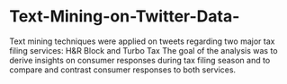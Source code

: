 # Text-Mining-on-Twitter-Data-
Text mining techniques were applied on tweets regarding two major tax filing services: H&amp;R Block and Turbo Tax
The goal of the analysis was to derive insights on consumer responses during tax filing season and to compare and contrast consumer responses to both services.
